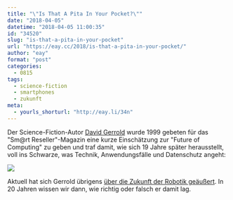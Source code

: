 ```yaml
---
title: "\"Is That A Pita In Your Pocket?\""
date: "2018-04-05"
datetime: "2018-04-05 11:00:35"
id: "34520"
slug: "is-that-a-pita-in-your-pocket"
url: "https://eay.cc/2018/is-that-a-pita-in-your-pocket/"
author: "eay"
format: "post"
categories:
  - 0815
tags:
  - science-fiction
  - smartphones
  - zukunft
meta:
  - yourls_shorturl: "http://eay.li/34n"
---
```


Der Science-Fiction-Autor [David Gerrold](https://en.wikipedia.org/wiki/David_Gerrold) wurde 1999 gebeten für das "Sm@rt Reseller"-Magazin eine kurze Einschätzung zur "Future of Computing" zu geben und traf damit, wie sich 19 Jahre später herausstellt, voll ins Schwarze, was Technik, Anwendungsfälle und Datenschutz angeht:

![](https://eay.cc/uploads/2018/pita-in-your-pocket.jpg)

Aktuell hat sich Gerrold übrigens [über die Zukunft der Robotik geäußert](https://www.hpe.com/us/en/insights/articles/the-future-of-robots-from-science-fiction-to-present-day-predictions-1804.html). In 20 Jahren wissen wir dann, wie richtig oder falsch er damit lag.
